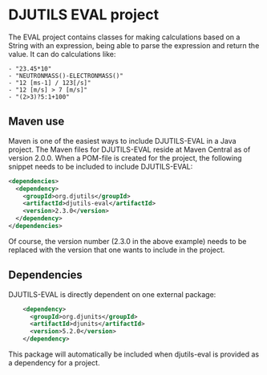 # DJUTILS EVAL project

The EVAL project contains classes for making calculations based on a String with an expression, being able to parse the expression and return the value. It can do calculations like:

```
- "23.45*10"
- "NEUTRONMASS()-ELECTRONMASS()"
- "12 [ms-1] / 123[/s]"
- "12 [m/s] > 7 [m/s]"
- "(2>3)?5:1+100"
```


## Maven use

Maven is one of the easiest ways to include DJUTILS-EVAL in a Java project. The Maven files for DJUTILS-EVAL reside at Maven Central as of version 2.0.0. When a POM-file is created for the project, the following snippet needs to be included to include DJUTILS-EVAL:

```xml
<dependencies>
  <dependency>
    <groupId>org.djutils</groupId>
    <artifactId>djutils-eval</artifactId>
    <version>2.3.0</version>
  </dependency>
</dependencies>
```

Of course, the version number (2.3.0 in the above example) needs to be replaced with the version that one wants to include in the project.


## Dependencies

DJUTILS-EVAL is directly dependent on one external package:

```xml
    <dependency>
      <groupId>org.djunits</groupId>
      <artifactId>djunits</artifactId>
      <version>5.2.0</version>
    </dependency>
```

This package will automatically be included when djutils-eval is provided as a dependency for a project.

